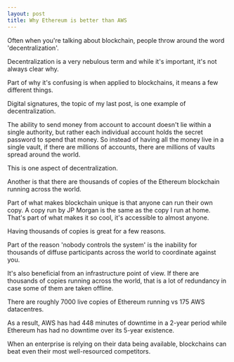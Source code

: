```yaml
---
layout: post
title: Why Ethereum is better than AWS
---
```

Often when you're talking about blockchain, people throw around the word 'decentralization'.

Decentralization is a very nebulous term and while it's important, it's not always clear why.

Part of why it's confusing is when applied to blockchains, it means a few different things.

Digital signatures, the topic of my last post, is one example of decentralization. 

The ability to send money from account to account doesn't lie within a single authority, but rather each individual account holds the secret password to spend that money. So instead of having all the money live in a single vault, if there are millions of accounts, there are millions of vaults spread around the world.

This is one aspect of decentralization.

Another is that there are thousands of copies of the Ethereum blockchain running across the world.

Part of what makes blockchain unique is that anyone can run their own copy. A copy run by JP Morgan is the same as the copy I run at home. That's part of what makes it so cool, it's accessible to almost anyone.

Having thousands of copies is great for a few reasons.

Part of the reason 'nobody controls the system' is the inability for thousands of diffuse participants across the world to coordinate against you.

It's also beneficial from an infrastructure point of view. If there are thousands of copies running across the world, that is a lot of redundancy in case some of them are taken offline.

There are roughly 7000 live copies of Ethereum running vs 175 AWS datacentres.

As a result, AWS has had 448 minutes of downtime in a 2-year period while Ethereum has had no downtime over its 5-year existence.  

When an enterprise is relying on their data being available, blockchains can beat even their most well-resourced competitors.
